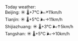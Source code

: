 Today weather:  
Beijing: ☀️ 🌡️+7°C 🌬️↗11km/h  
Tianjin: ☀️ 🌡️+5°C 🌬️→11km/h  
Shijiazhuang: ☀️ 🌡️+3°C 🌬️↑5km/h  
Tangshan: ☀️ 🌡️+5°C 🌬️→10km/h  

